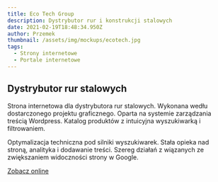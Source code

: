 ```yaml
---
title: Eco Tech Group
description: Dystrybutor rur i konstrukcji stalowych
date: 2021-02-19T18:48:34.950Z
author: Przemek
thumbnail: /assets/img/mockups/ecotech.jpg
tags:
  - Strony internetowe
  - Portale internetowe
---
```

## Dystrybutor rur stalowych

Strona internetowa dla dystrybutora rur stalowych. Wykonana wedłu dostarczonego projektu graficznego. Oparta na systemie zarządzania treścią Wordpress. Katalog produktów z intuicyjna wyszukiwarką i filtrowaniem. 

Optymalizacja techniczna pod silniki wyszukiwarek. Stała opieka nad stroną, analityka i dodawanie treści. Szereg działań z wiązanych ze zwiększaniem widoczności strony w Google.

<a href="https://ecotechgroup.pl/" title="Zobacz online" target="_blank" class="button" rel="nofollow">Zobacz online</a>